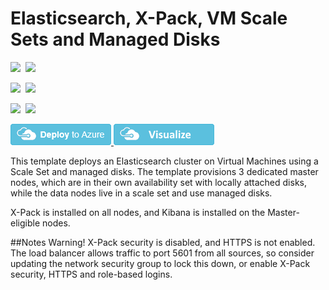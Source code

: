 # Elasticsearch, X-Pack, VM Scale Sets and Managed Disks

<IMG SRC="https://azurequickstartsservice.blob.core.windows.net/badges/elasticsearch-vmss/PublicLastTestDate.svg" />&nbsp;
<IMG SRC="https://azurequickstartsservice.blob.core.windows.net/badges/elasticsearch-vmss/PublicDeployment.svg" />&nbsp;

<IMG SRC="https://azurequickstartsservice.blob.core.windows.net/badges/elasticsearch-vmss/FairfaxLastTestDate.svg" />&nbsp;
<IMG SRC="https://azurequickstartsservice.blob.core.windows.net/badges/elasticsearch-vmss/FairfaxDeployment.svg" />&nbsp;

<IMG SRC="https://azurequickstartsservice.blob.core.windows.net/badges/elasticsearch-vmss/BestPracticeResult.svg" />&nbsp;
<IMG SRC="https://azurequickstartsservice.blob.core.windows.net/badges/elasticsearch-vmss/CredScanResult.svg" />&nbsp;

<a href="https://portal.azure.com/#create/Microsoft.Template/uri/https%3A%2F%2Fraw.githubusercontent.com%2FAlexisMateo%2Felasticsearch-scalet-set-vmss%2Fmaster%2Fazuredeploy.json" target="_blank">
    <img src="https://raw.githubusercontent.com/Azure/azure-quickstart-templates/master/1-CONTRIBUTION-GUIDE/images/deploytoazure.png"/>
</a>
<a href="http://armviz.io/#/?load=https%3A%2F%2Fraw.githubusercontent.com%2FAzure%2Fazure-quickstart-templates%2Fmaster%2Felasticsearch-vmss%2Fazuredeploy.json" target="_blank">
    <img src="https://raw.githubusercontent.com/Azure/azure-quickstart-templates/master/1-CONTRIBUTION-GUIDE/images/visualizebutton.png"/>
</a>

This template deploys an Elasticsearch cluster on Virtual Machines using a Scale Set and managed disks. The template provisions 3 dedicated master nodes, which are in their own availability set with locally attached disks, while the data nodes live in a scale set and use managed disks.

X-Pack is installed on all nodes, and Kibana is installed on the Master-eligible nodes. 

##Notes
Warning! X-Pack security is disabled, and HTTPS is not enabled. The load balancer allows traffic to port 5601 from all sources, so consider updating the network security group to lock this down, or enable X-Pack security, HTTPS and role-based logins. 
